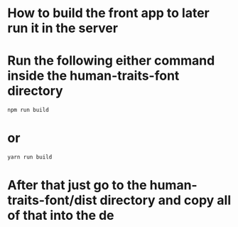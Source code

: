 # How to build the front app to later run it in the server

# Run the following either command inside the human-traits-font directory
    npm run build
# or
    yarn run build

# After that just go to the human-traits-font/dist directory and copy all of that into the de